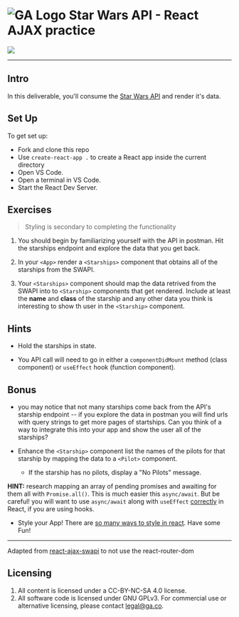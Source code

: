 # ![GA Logo](https://ga-dash.s3.amazonaws.com/production/assets/logo-9f88ae6c9c3871690e33280fcf557f33.png) Star Wars API - React AJAX practice

<img src="https://i.imgur.com/go18uJE.jpg">

---

## Intro

In this deliverable, you'll consume the [Star Wars API](https://swapi.dev/) and render it's data.

## Set Up

To get set up:

- Fork and clone this repo
- Use `create-react-app .` to create a React app inside the current directory
- Open VS Code.
- Open a terminal in VS Code.
- Start the React Dev Server.

## Exercises

> Styling is secondary to completing the functionality

1. You should begin by familiarizing yourself with the API in postman. Hit the starships endpoint and explore the data that you get back.

2. In your `<App>` render a `<Starships>` component that obtains all of the starships from the SWAPI.

3. Your `<Starships>` component should map the data retrived from the SWAPI into to `<Starship>` components that get rendered. Include at least the **name** and **class** of the starship and any other data you think is interesting to show th user in the `<Starship>` component.

## Hints

- Hold the starships in state.

- You API call will need to go in either a `componentDidMount` method (class component) or `useEffect` hook (function component).

## Bonus

- you may notice that not many starships come back from the API's starship endpoint -- if you explore the data in postman you will find urls with query strings to get more pages of startships. Can you think of a way to integrate this into your app and show the user all of the starships?

- Enhance the `<Starship>` component list the names of the pilots for that starship by mapping the data to a `<Pilot>` component.
  - If the starship has no pilots, display a "No Pilots" message.

**HINT:** research mapping an array of pending promises and awaiting for them all with `Promise.all()`. This is much easier this `async/await`. But be careful! you will want to use `async/await` along with `useEffect` [correctly](https://harrisonstandeffer.com/async-await-in-react-use-effect-hooks/) in React, if you are using hooks.

- Style your App! There are [so many ways to style in react](https://codeburst.io/4-four-ways-to-style-react-components-ac6f323da822). Have some Fun!

---

Adapted from [react-ajax-swapi](https://github.com/WDI-SEA/react-ajax-swapi) to not use the react-router-dom

## Licensing
1. All content is licensed under a CC-BY-NC-SA 4.0 license.
2. All software code is licensed under GNU GPLv3. For commercial use or alternative licensing, please contact legal@ga.co.
